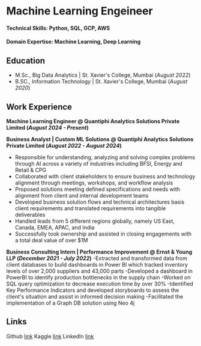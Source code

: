 # Machine Learning Engeineer

#### Technical Skills: Python, SQL, GCP, AWS
#### Domain Expertise: Machine Learning, Deep Learning

## Education								       		
- M.Sc., Big Data Analytics	| St. Xavier's College, Mumbai (_August 2022_)	 			        		
- B.SC., Information Technology | St. Xavier's College, Mumbai (_August 2020_)

## Work Experience

**Machine Learning Engineer @ Quantiphi Analytics Solutions Private Limited (_August 2024 - Present_)**

**Business Analyst | Custom ML Solutions @ Quantiphi Analytics Solutions Private Limited (_August 2022 - August 2024_)**
- Responsible for understanding, analyzing and solving complex problems through AI across a variety of industries including BFSI, Energy and Retail & CPG
- Collaborated with client stakeholders to ensure business and technology alignment through meetings, workshops, and workflow analysis
- Proposed solutions meeting defined specifications and needs with alignment from client and internal development teams 
- Developed business solution flows and technical architectures basis client requirements and translated requirements into tangible deliverables
- Handled leads from 5 different regions globally, namely US East, Canada, EMEA, APAC, and India 
- Successfully took ownership and assisted in closing engagements with a total deal value of over $1M

**Business Consulting Intern | Performance Improvement @ Ernst & Young LLP (_December 2021 - July 2022_)**
-Extracted and transformed data from client databases to build dashboards in Power BI which tracked inventory levels of over 2,000 suppliers and 43,000 parts
-Developed a dashboard in PowerBI to identify production bottlenecks in the supply chain
-Worked on SQL query optimization to decrease execution time by over 30%
-Identified Key Performance Indicators and developed storyboards to assess the client's situation and assist in informed decision making
-Facilitated the implementation of a Graph DB solution using Neo 4j

## Links
Github [link](https://github.com/JoshhMiranda)
Kaggle [link](https://www.kaggle.com/josshhh)
LinkedIn [link](https://www.linkedin.com/in/joshua-miranda21/)
